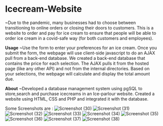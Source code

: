 # Icecream-Website

~Due to the pandemic, many businesses had to choose between transitioning to online orders or closing their doors to customers. This is a website to order and pay for ice cream to ensure that people will be able to order ice cream in a covid-safe way (for both customers and employees).

<b>Usage</b>
~Use the form to enter your preferences for an ice cream. Once you submit the form, the webpage will use client-side javascript to do an AJAX pull from a back-end database. We created a back-end database that contains the price for each selection. The AJAX pulls it from the hosted page (like any other API) and not from the internal directories. Based on your selections, the webpage will calculate and display the total amount due.

<b>About</b>
~Developed a database management system using pgSQL to store,search and purchase icecreams in an Ice-parlour website. Created a website using HTML, CSS and PHP and integrated it with the database.

Some Screenshots are :
![Screenshot (30)](https://user-images.githubusercontent.com/76767324/195979057-c18eb2a8-d2a3-4914-a715-168e3929f2cc.png)
![Screenshot (31)](https://user-images.githubusercontent.com/76767324/195979060-f4be4eed-5bdb-45bb-8ea0-58bbb2539abc.png)
![Screenshot (32)](https://user-images.githubusercontent.com/76767324/195979064-0e57b46d-7077-48a4-a586-ef58a8515e59.png)
![Screenshot (33)](https://user-images.githubusercontent.com/76767324/195979066-70f808d7-49d6-4102-9083-4ce7a3b59006.png)
![Screenshot (34)](https://user-images.githubusercontent.com/76767324/195979250-a3a9a02a-8a9a-471c-9f72-1cd984811a86.png)
![Screenshot (35)](https://user-images.githubusercontent.com/76767324/195979254-9dc958bb-699c-41ae-a8d8-bfb8d3456c77.png)
![Screenshot (36)](https://user-images.githubusercontent.com/76767324/195979256-33996fe7-48d8-4fa3-9276-03cad8b077b7.png)
![Screenshot (37)](https://user-images.githubusercontent.com/76767324/195979260-d59330c5-70d7-4464-9f23-b9be5bacff9a.png)
![Screenshot (38)](https://user-images.githubusercontent.com/76767324/195979263-f0c04298-a514-48be-b7f6-ce6620fe082a.png)
